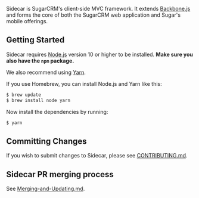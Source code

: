 Sidecar is SugarCRM's client-side MVC framework. It extends [Backbone.js][backbone] and forms the core of
both the SugarCRM web application and Sugar's mobile offerings.

## Getting Started

Sidecar requires [Node.js][nodejs] version 10 or higher to be installed.
**Make sure you also have the `npm` package.**

We also recommend using [Yarn][yarn].

If you use Homebrew, you can install Node.js and Yarn like this:

```bash
$ brew update
$ brew install node yarn
```

Now install the dependencies by running:

```bash
$ yarn
```

## Committing Changes
If you wish to submit changes to Sidecar, please see [CONTRIBUTING.md](CONTRIBUTING.md).

## Sidecar PR merging process
See [Merging-and-Updating.md](Merging-and-Updating.md).

[backbone]: http://backbonejs.org/
[nodejs]: http://nodejs.org
[yarn]: https://yarnpkg.com/en/

